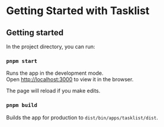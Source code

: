 # Getting Started with Tasklist

## Getting started

In the project directory, you can run:

### `pnpm start`

Runs the app in the development mode.\
Open [http://localhost:3000](http://localhost:3000) to view it in the browser.

The page will reload if you make edits.

### `pnpm build`

Builds the app for production to `dist/bin/apps/tasklist/dist`.
